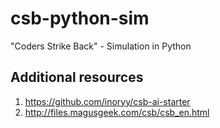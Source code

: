 # csb-python-sim

"Coders Strike Back" - Simulation in Python

## Additional resources
  1. https://github.com/inoryy/csb-ai-starter
  2. http://files.magusgeek.com/csb/csb_en.html
